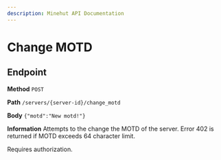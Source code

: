 ```yaml
---
description: Minehut API Documentation
---
```


# Change MOTD

## Endpoint

**Method** `POST`

**Path** `/servers/{server-id}/change_motd`

**Body** `{"motd":"New motd!"}`

**Information** Attempts to the change the MOTD of the server. Error 402 is returned if MOTD exceeds 64 character limit.

Requires authorization.

